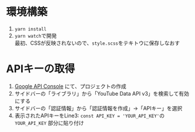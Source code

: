 # 環境構築
1. `yarn install`
2. `yarn watch`で開発  
最初、CSSが反映されないので、`style.scss`をテキトウに保存しなおす

# APIキーの取得
1. [Google API Console](https://console.developers.google.com/) にて、プロジェクトの作成
2. サイドバーの「ライブラリ」から「YouTube Data API v3」を検索して有効にする
3. サイドバーの「認証情報」から「認証情報を作成」→「APIキー」を選択
4. 表示されたAPIキーをLine3: `const API_KEY = 'YOUR_API_KEY'`の `YOUR_API_KEY` 部分に貼り付け